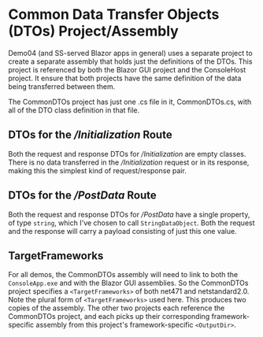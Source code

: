 # Common Data Transfer Objects (DTOs) Project/Assembly
Demo04 (and SS-served Blazor apps in general) uses a separate project to create a separate assembly that holds just the definitions of the DTOs. This project is referenced by both the Blazor GUI project and the ConsoleHost project. It ensure that both projects have the same definition of the data being transferred between them.

The CommonDTOs project has just one .cs file in it, CommonDTOs.cs, with all of the DTO class definition in that file.

## DTOs for the */Initialization* Route
Both the request and response DTOs for */Initialization* are empty classes. There is no data transferred in the */Initialization* request or in its response, making this the simplest kind of request/response pair.
## DTOs for the */PostData* Route
Both the request and response DTOs for */PostData* have a single property, of type `string`, which I've chosen to call `StringDataObject`. Both the request and the response will carry a payload consisting of just this one value.
## TargetFrameworks
For all demos, the CommonDTOs assembly will need to link to both the `ConsoleApp.exe` and with the Blazor GUI assemblies. So the CommonDTOs project specifies a `<TargetFrameworks>` of both net471 and netstandard2.0. Note the plural form of `<TargetFrameworks>` used here. This produces two copies of the assembly. The other two projects each reference the CommonDTOs project, and each picks up their corresponding framework-specific assembly from this project's framework-specific `<OutputDir>`.
